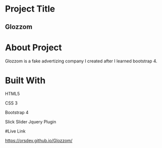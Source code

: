 # Project Title
## Glozzom

# About Project
Glozzom is a fake advertizing company I created after I learned bootstrap 4.

# Built With

HTML5

CSS 3

Bootstrap 4

Slick Slider Jquery Plugin

#Live Link

https://orsdev.github.io/Glozzom/
